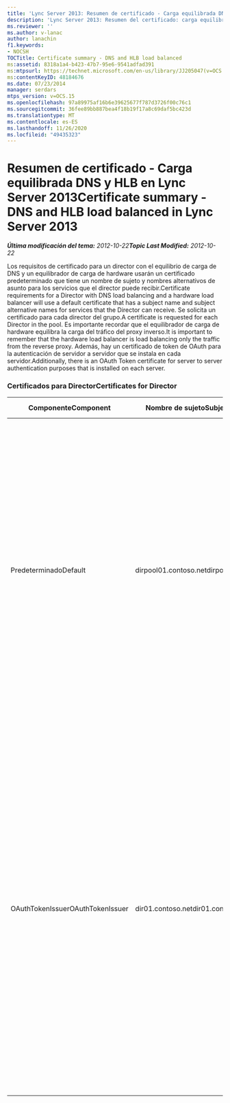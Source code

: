 ```yaml
---
title: 'Lync Server 2013: Resumen de certificado - Carga equilibrada DNS y HLB'
description: 'Lync Server 2013: Resumen del certificado: carga equilibrada de DNS y HLB.'
ms.reviewer: ''
ms.author: v-lanac
author: lanachin
f1.keywords:
- NOCSH
TOCTitle: Certificate summary - DNS and HLB load balanced
ms:assetid: 8318a1a4-b423-47b7-95e6-9541adfad391
ms:mtpsurl: https://technet.microsoft.com/en-us/library/JJ205047(v=OCS.15)
ms:contentKeyID: 48184676
ms.date: 07/23/2014
manager: serdars
mtps_version: v=OCS.15
ms.openlocfilehash: 97a89975af16b6e39625677f787d3726f00c76c1
ms.sourcegitcommit: 36fee89bb887bea4f18b19f17a8c69daf5bc423d
ms.translationtype: MT
ms.contentlocale: es-ES
ms.lasthandoff: 11/26/2020
ms.locfileid: "49435323"
---
```

# <a name="certificate-summary---dns-and-hlb-load-balanced-in-lync-server-2013"></a><span data-ttu-id="30622-103">Resumen de certificado - Carga equilibrada DNS y HLB en Lync Server 2013</span><span class="sxs-lookup"><span data-stu-id="30622-103">Certificate summary - DNS and HLB load balanced in Lync Server 2013</span></span>

<div data-xmlns="http://www.w3.org/1999/xhtml">

<div class="topic" data-xmlns="http://www.w3.org/1999/xhtml" data-msxsl="urn:schemas-microsoft-com:xslt" data-cs="https://msdn.microsoft.com/">

<div data-asp="https://msdn2.microsoft.com/asp">



</div>

<div id="mainSection">

<div id="mainBody"><span data-ttu-id="30622-104">

<span> </span></span><span class="sxs-lookup"><span data-stu-id="30622-104">

<span> </span></span></span>

<span data-ttu-id="30622-105">_**Última modificación del tema:** 2012-10-22_</span><span class="sxs-lookup"><span data-stu-id="30622-105">_**Topic Last Modified:** 2012-10-22_</span></span>

<span data-ttu-id="30622-106">Los requisitos de certificado para un director con el equilibrio de carga de DNS y un equilibrador de carga de hardware usarán un certificado predeterminado que tiene un nombre de sujeto y nombres alternativos de asunto para los servicios que el director puede recibir.</span><span class="sxs-lookup"><span data-stu-id="30622-106">Certificate requirements for a Director with DNS load balancing and a hardware load balancer will use a default certificate that has a subject name and subject alternative names for services that the Director can receive.</span></span> <span data-ttu-id="30622-107">Se solicita un certificado para cada director del grupo.</span><span class="sxs-lookup"><span data-stu-id="30622-107">A certificate is requested for each Director in the pool.</span></span> <span data-ttu-id="30622-108">Es importante recordar que el equilibrador de carga de hardware equilibra la carga del tráfico del proxy inverso.</span><span class="sxs-lookup"><span data-stu-id="30622-108">It is important to remember that the hardware load balancer is load balancing only the traffic from the reverse proxy.</span></span> <span data-ttu-id="30622-109">Además, hay un certificado de token de OAuth para la autenticación de servidor a servidor que se instala en cada servidor.</span><span class="sxs-lookup"><span data-stu-id="30622-109">Additionally, there is an OAuth Token certificate for server to server authentication purposes that is installed on each server.</span></span>

### <a name="certificates-for-director"></a><span data-ttu-id="30622-110">Certificados para Director</span><span class="sxs-lookup"><span data-stu-id="30622-110">Certificates for Director</span></span>

<table>
<colgroup>
<col style="width: 25%" />
<col style="width: 25%" />
<col style="width: 25%" />
<col style="width: 25%" />
</colgroup>
<thead>
<tr class="header">
<th><span data-ttu-id="30622-111">Componente</span><span class="sxs-lookup"><span data-stu-id="30622-111">Component</span></span></th>
<th><span data-ttu-id="30622-112">Nombre de sujeto</span><span class="sxs-lookup"><span data-stu-id="30622-112">Subject name (SN)</span></span></th>
<th><span data-ttu-id="30622-113">Nombres alternativos de asunto (SAN)</span><span class="sxs-lookup"><span data-stu-id="30622-113">Subject alternative names (SAN)</span></span></th>
<th><span data-ttu-id="30622-114">Comentarios</span><span class="sxs-lookup"><span data-stu-id="30622-114">Comments</span></span></th>
</tr>
</thead>
<tbody>
<tr class="odd">
<td><p><span data-ttu-id="30622-115">Predeterminado</span><span class="sxs-lookup"><span data-stu-id="30622-115">Default</span></span></p></td>
<td><p><span data-ttu-id="30622-116">dirpool01.contoso.net</span><span class="sxs-lookup"><span data-stu-id="30622-116">dirpool01.contoso.net</span></span></p></td>
<td><p><span data-ttu-id="30622-117">dirpool01.contoso.net</span><span class="sxs-lookup"><span data-stu-id="30622-117">dirpool01.contoso.net</span></span></p>
<p><span data-ttu-id="30622-118">dir01.contoso.net</span><span class="sxs-lookup"><span data-stu-id="30622-118">dir01.contoso.net</span></span></p>
<p><span data-ttu-id="30622-119">dialin.contoso.com</span><span class="sxs-lookup"><span data-stu-id="30622-119">dialin.contoso.com</span></span></p>
<p><span data-ttu-id="30622-120">meet.contoso.com</span><span class="sxs-lookup"><span data-stu-id="30622-120">meet.contoso.com</span></span></p>
<p><span data-ttu-id="30622-121">lyncdiscoverinternal.contoso.com</span><span class="sxs-lookup"><span data-stu-id="30622-121">lyncdiscoverinternal.contoso.com</span></span></p>
<p><span data-ttu-id="30622-122">lyncdiscover.contoso.com</span><span class="sxs-lookup"><span data-stu-id="30622-122">lyncdiscover.contoso.com</span></span></p>
<p><span data-ttu-id="30622-123">(Opcional) \*. contoso.com</span><span class="sxs-lookup"><span data-stu-id="30622-123">(Optionally) \*.contoso.com</span></span></p></td>
<td><p><span data-ttu-id="30622-124">Los certificados de director se pueden solicitar desde una entidad de certificación (CA) administrada internamente o desde una CA pública.</span><span class="sxs-lookup"><span data-stu-id="30622-124">Director certificates can be requested from either an internally managed certification authority (CA) or from a public CA.</span></span></p>
<p><span data-ttu-id="30622-125">El Director responde a las solicitudes del proxy inverso en el perímetro o del servidor perimetral.</span><span class="sxs-lookup"><span data-stu-id="30622-125">The Director responds to requests from the reverse proxy in the perimeter or from the Edge Server.</span></span> <span data-ttu-id="30622-126">Los clientes internos no usarán el director.</span><span class="sxs-lookup"><span data-stu-id="30622-126">Internal clients will not use the Director.</span></span></p>
<p><span data-ttu-id="30622-127">O bien, una entrada comodín para las direcciones URL simples</span><span class="sxs-lookup"><span data-stu-id="30622-127">Or, a wildcard entry for the simple URLs</span></span></p></td>
</tr>
<tr class="even">
<td><p><span data-ttu-id="30622-128">OAuthTokenIssuer</span><span class="sxs-lookup"><span data-stu-id="30622-128">OAuthTokenIssuer</span></span></p></td>
<td><p><span data-ttu-id="30622-129">dir01.contoso.net</span><span class="sxs-lookup"><span data-stu-id="30622-129">dir01.contoso.net</span></span></p></td>
<td><p><span data-ttu-id="30622-130">Ninguna entrada</span><span class="sxs-lookup"><span data-stu-id="30622-130">No Entry</span></span></p></td>
<td><div>

> [!IMPORTANT]  
> <span data-ttu-id="30622-131">Tenga en cuenta que la longitud de clave mínima es 1024, pero es posible que reciba una advertencia que indica que la longitud de clave mínima recomendada es de 2048 bits.</span><span class="sxs-lookup"><span data-stu-id="30622-131">Note that the minimum key length is 1024, but you may receive a warning that the minimum recommended key length is 2048 bits.</span></span>


</div>
<p><span data-ttu-id="30622-132">El certificado OAuthTokenIssuer es un certificado de un único propósito para el propósito de autenticar servidores en un entorno de gran escala y se puede solicitar desde una entidad de certificación interna o desde una CA pública.</span><span class="sxs-lookup"><span data-stu-id="30622-132">The OAuthTokenIssuer certificate is a single-purpose certificate for the purpose of authenticating servers in a large-scale environment, and can be requested from an internal CA or from a public CA.</span></span> <span data-ttu-id="30622-133">El certificado es obligatorio.</span><span class="sxs-lookup"><span data-stu-id="30622-133">The certificate is required.</span></span></p><span data-ttu-id="30622-134"></td>
</tr>
</tbody>
</table>


</div>

<span> </span>

</div>

</div>

</span><span class="sxs-lookup"><span data-stu-id="30622-134"></td>
</tr>
</tbody>
</table>


</div>

<span> </span>

</div>

</div>

</span></span></div>

